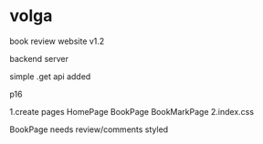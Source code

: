 # volga
book review website v1.2

backend server 

simple .get api added

p16

1.create pages 
    HomePage
    BookPage
    BookMarkPage
2.index.css 




BookPage needs review/comments styled